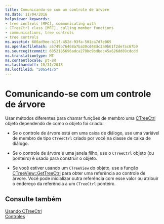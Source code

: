 ```yaml
---
title: Comunicando-se com um controle de árvore
ms.date: 11/04/2016
helpviewer_keywords:
- tree controls [MFC], communicating with
- CTreeCtrl class [MFC], calling member functions
- communications, tree controls
- tree controls
ms.assetid: 680ad9ee-b11f-452d-93fa-501ca7d7e069
ms.openlocfilehash: a5749b76468a7ba30cd48dc3a9b61f2de7ac67b9
ms.sourcegitcommit: 6052185696adca270bc9bdbec45a626dd89cdcdd
ms.translationtype: MT
ms.contentlocale: pt-BR
ms.lasthandoff: 10/31/2018
ms.locfileid: "50654175"
---
```

# <a name="communicating-with-a-tree-control"></a>Comunicando-se com um controle de árvore

Usar métodos diferentes para chamar funções de membro uma [CTreeCtrl](../mfc/reference/ctreectrl-class.md) objeto dependendo de como o objeto foi criado:

- Se o controle de árvore está em uma caixa de diálogo, use uma variável de membro de tipo `CTreeCtrl` criado por você na classe de caixa de diálogo.

- Se o controle de árvore é uma janela filho, use o `CTreeCtrl` objeto (ou ponteiro) é usado para construir o objeto.

- Se você estiver usando um `CTreeView` do objeto, use a função [CTreeView::GetTreeCtrl](../mfc/reference/ctreeview-class.md#gettreectrl) para obter uma referência ao controle de árvore. Você pode inicializar outra referência com esse valor ou atribuir o endereço da referência a um `CTreeCtrl` ponteiro.

## <a name="see-also"></a>Consulte também

[Usando CTreeCtrl](../mfc/using-ctreectrl.md)<br/>
[Controles](../mfc/controls-mfc.md)

